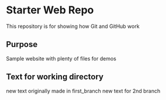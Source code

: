 # Starter Web Repo

This repository is for showing how Git and GitHub work

## Purpose

Sample website with plenty of files for demos

## Text for working directory

new text originally made in first_branch
new text for 2nd branch